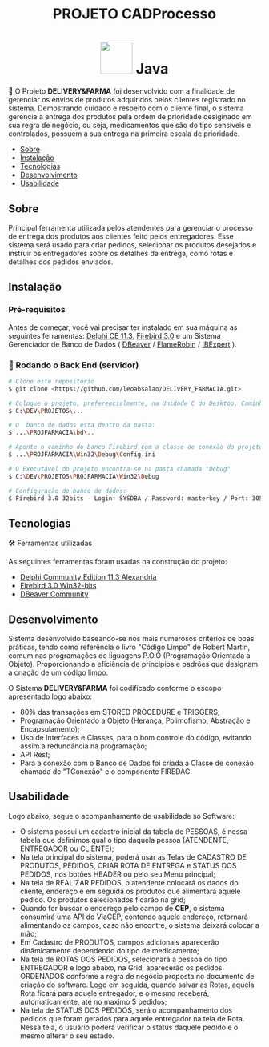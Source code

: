 <h1 align="center">PROJETO CADProcesso</h1>
<h1 align="center">
  <img height="64px" src="https://img.icons8.com/?size=100&id=2572&format=png&color=000000"> Java
</h1>
<p align="left">🚀 O Projeto <b>DELIVERY&FARMA</b> foi desenvolvido com a finalidade de gerenciar os envios de produtos adquiridos pelos clientes registrado no sistema.   
	Demostrando cuidado e respeito com o cliente final, o sistema gerencia a entrega dos produtos pela ordem de prioridade desiginado em sua regra de negócio, ou seja, 
        medicamentos que são do tipo sensíveis e controlados, possuem a sua entrega na primeira escala de prioridade.</p>
<p></p>
<p></p>

<!--ts-->
   * [Sobre](#Sobre)
   * [Instalação](#instalacao)
   * [Tecnologias](#tecnologias)
   * [Desenvolvimento](#desenvolvimento)
   * [Usabilidade](#usabilidade) 
<!--te-->

## Sobre
<p>
	Principal ferramenta utilizada pelos atendentes para gerenciar o processo de entrega dos
produtos aos clientes feito pelos entregadores. Esse sistema será usado para criar pedidos,
selecionar os produtos desejados e instruir os entregadores sobre os detalhes da entrega,
como rotas e detalhes dos pedidos enviados.
</p>

## Instalação
### Pré-requisitos

Antes de começar, você vai precisar ter instalado em sua máquina as seguintes ferramentas:
[Delphi CE 11.3](https://www.embarcadero.com/br/products/delphi/starter/free-download), [Firebird 3.0](https://firebirdsql.org/en/firebird-3-0-10/#Win32) e um Sistema Gerenciador de Banco de Dados ( [DBeaver](https://dbeaver.io/) / [FlameRobin](http://www.flamerobin.org/) / [IBExpert](https://www.ibexpert.net/downloadcenter/) ).


### 🎲 Rodando o Back End (servidor)

```bash
# Clone este repositório
$ git clone <https://github.com/leoabsalao/DELIVERY_FARMACIA.git>

# Coloque o projeto, preferencialmente, na Unidade C do Desktop. Caminho atual: 
$ C:\DEV\PROJETOS\...

# O  banco de dados esta dentro da pasta:
$ ...\PROJFARMACIA\bd\..

# Aponte o caminho do banco Firebird com a classe de conexão do projeto através do arquivo .Ini
$ ...\PROJFARMACIA\Win32\Debug\Config.ini

# O Executável do projeto encontra-se na pasta chamada "Debug"
$ C:\DEV\PROJETOS\PROJFARMACIA\Win32\Debug

# Configuração do banco de dados:
$ Firebird 3.0 32bits - Login: SYSDBA / Password: masterkey / Port: 3050
```

## Tecnologias 
🛠 Ferramentas utilizadas

As seguintes ferramentas foram usadas na construção do projeto:

- [Delphi Community Edition 11.3 Alexandria](https://www.embarcadero.com/br/products/delphi/starter/free-download)
- [Firebird 3.0 Win32-bits](https://firebirdsql.org/en/firebird-3-0-10/#Win32)
- [DBeaver Community](https://dbeaver.io/)

## Desenvolvimento

<p> Sistema desenvolvido baseando-se nos mais numerosos critérios de boas práticas, tendo como referência o livro "Código Limpo" de Robert Martin, comum nas programações de liguagens P.O.O (Programação Orientada a Objeto).
Proporcionando a eficiência de principios e padrôes que designam a criação de um código limpo. 

O Sistema <b>DELIVERY&FARMA</b> foi codificado conforme o escopo apresentado logo abaixo:
- 80% das transações em STORED PROCEDURE e TRIGGERS;
- Programação Orientado a Objeto (Herança, Polimofismo, Abstração e Encapsulamento);
- Uso de Interfaces e Classes, para o bom controle do código, evitando assim a redundância na programação;
- API Rest;
- Para a conexão com o Banco de Dados foi criada a Classe de conexão chamada de "TConexão" e o componente FIREDAC.
</p>

## Usabilidade

<p>
 Logo abaixo, segue o acompanhamento de usabilidade so Software:
 
- O sistema possui um cadastro inicial da tabela de PESSOAS, é nessa tabela que definimos qual o tipo daquela pessoa (ATENDENTE, ENTREGADOR ou CLIENTE);
- Na tela principal do sistema, poderá usar as Telas de CADASTRO DE PRODUTOS, PEDIDOS, CRIAR ROTA DE ENTREGA e STATUS DOS PEDIDOS, nos botões HEADER ou pelo seu Menu principal;
- Na tela de REALIZAR PEDIDOS, o atendente colocará os dados do cliente, endereço e em seguida os produtos que alimentará aquele pedido. Os produtos selecionados ficarão na grid;
- Quando for buscar o endereço pelo campo de <b>CEP</b>, o sistema consumirá uma API do ViaCEP, contendo aquele endereço, retornará alimentando os campos, caso não encontre, o sistema deixará colocar a mão;
- Em Cadastro de PRODUTOS, campos adicionais aparecerão dinâmicamente dependendo do tipo de medicamento;
- Na tela de ROTAS DOS PEDIDOS, selecionará a pessoa do tipo ENTREGADOR e logo abaixo, na Grid, aparecerão os pedidos ORDENADOS conforme a regra de negócio proposta no documento de criação do software. Logo em seguida,
  quando salvar as Rotas, aquela Rota ficará para aquele entregador, e o mesmo receberá, automaticamente, até no maximo 5 pedidos;
- Na tela de STATUS DOS PEDIDOS, será o acompanhamento dos pedidos que foram gerados para aquele entregador na tela de Rota. Nessa tela, o usuário poderá verificar o status daquele pedido e o mesmo alterar o seu estado.
</p>

